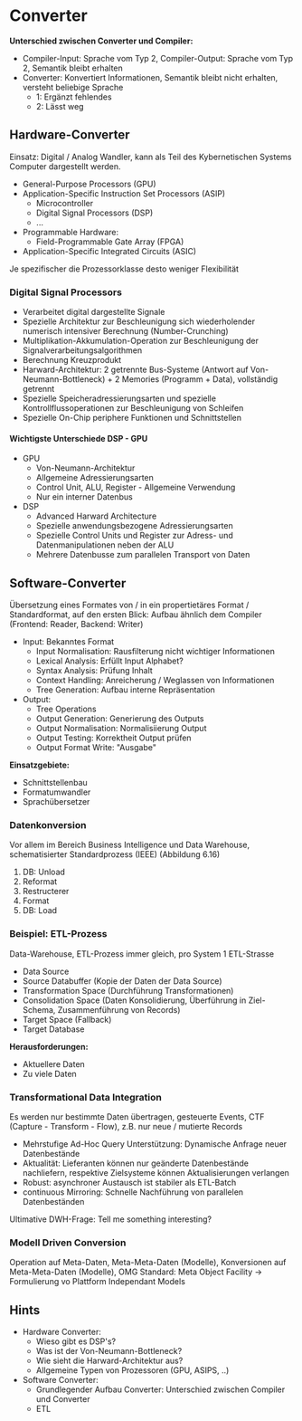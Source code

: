 # Converter
**Unterschied zwischen Converter und Compiler:**
  - Compiler-Input: Sprache vom Typ 2, Compiler-Output: Sprache vom Typ 2, Semantik bleibt erhalten
  - Converter: Konvertiert Informationen, Semantik bleibt nicht erhalten, versteht beliebige Sprache
    - 1: Ergänzt fehlendes
    - 2: Lässt weg

## Hardware-Converter
Einsatz: Digital / Analog Wandler, kann als Teil des Kybernetischen Systems Computer dargestellt werden.

  - General-Purpose Processors (GPU)
  - Application-Specific Instruction Set Processors (ASIP)
    - Microcontroller
    - Digital Signal Processors (DSP)
    - ...
  - Programmable Hardware:
    - Field-Programmable Gate Array (FPGA)
  - Application-Specific Integrated Circuits (ASIC)

Je spezifischer die Prozessorklasse desto weniger Flexibilität

### Digital Signal Processors

  - Verarbeitet digital dargestellte Signale
  - Spezielle Architektur zur Beschleunigung sich wiederholender numerisch intensiver Berechnung (Number-Crunching)
  - Multiplikation-Akkumulation-Operation zur Beschleunigung der Signalverarbeitungsalgorithmen
  - Berechnung Kreuzprodukt
  - Harward-Architektur: 2 getrennte Bus-Systeme (Antwort auf Von-Neumann-Bottleneck) + 2 Memories (Programm + Data), vollständig getrennt
  - Spezielle Speicheradressierungsarten und spezielle Kontrollflussoperationen zur Beschleunigung von Schleifen
  - Spezielle On-Chip periphere Funktionen und Schnittstellen

#### Wichtigste Unterschiede DSP - GPU

  - GPU
    - Von-Neumann-Architektur
    - Allgemeine Adressierungsarten
    - Control Unit, ALU, Register - Allgemeine Verwendung
    - Nur ein interner Datenbus
  - DSP
    - Advanced Harward Architecture
    - Spezielle anwendungsbezogene Adressierungsarten
    - Spezielle Control Units und Register zur Adress- und Datenmanipulationen neben der ALU
    - Mehrere Datenbusse zum parallelen Transport von Daten

## Software-Converter
Übersetzung eines Formates von / in ein propertietäres Format / Standardformat, auf den ersten Blick: Aufbau ähnlich dem Compiler (Frontend: Reader, Backend: Writer)

  - Input: Bekanntes Format
    - Input Normalisation: Rausfilterung nicht wichtiger Informationen
    - Lexical Analysis: Erfüllt Input Alphabet?
    - Syntax Analysis: Prüfung Inhalt
    - Context Handling: Anreicherung / Weglassen von Informationen
    - Tree Generation: Aufbau interne Repräsentation
  - Output:
    - Tree Operations
    - Output Generation: Generierung des Outputs
    - Output Normalisation: Normalisiierung Output
    - Output Testing: Korrektheit Output prüfen
    - Output Format Write: "Ausgabe"

**Einsatzgebiete:**
  - Schnittstellenbau
  - Formatumwandler
  - Sprachübersetzer

### Datenkonversion
Vor allem im Bereich Business Intelligence und Data Warehouse, schematisierter Standardprozess (IEEE) (Abbildung 6.16)

  1. DB: Unload
  2. Reformat
  3. Restructerer
  4. Format
  5. DB: Load

### Beispiel: ETL-Prozess
Data-Warehouse, ETL-Prozess immer gleich, pro System 1 ETL-Strasse

  - Data Source
  - Source Databuffer (Kopie der Daten der Data Source)
  - Transformation Space (Durchführung Transformationen)
  - Consolidation Space (Daten Konsolidierung, Überführung in Ziel-Schema, Zusammenführung von Records)
  - Target Space (Fallback)
  - Target Database

**Herausforderungen:**
  - Aktuellere Daten
  - Zu viele Daten

### Transformational Data Integration
Es werden nur bestimmte Daten übertragen, gesteuerte Events, CTF (Capture - Transform - Flow), z.B. nur neue / mutierte Records

  - Mehrstufige Ad-Hoc Query Unterstützung: Dynamische Anfrage neuer Datenbestände
  - Aktualität: Lieferanten können nur geänderte Datenbestände nachliefern, respektive Zielsysteme können Aktualisierungen verlangen
  - Robust: asynchroner Austausch ist stabiler als ETL-Batch
  - continuous Mirroring: Schnelle Nachführung von parallelen Datenbeständen

Ultimative DWH-Frage: Tell me something interesting?

### Modell Driven Conversion
Operation auf Meta-Daten, Meta-Meta-Daten (Modelle), Konversionen auf Meta-Meta-Daten (Modelle), OMG Standard: Meta Object Facility -> Formulierung vo Plattform Independant Models


## Hints
  - Hardware Converter:
    - Wieso gibt es DSP's?
    - Was ist der Von-Neumann-Bottleneck?
    - Wie sieht die Harward-Architektur aus?
    - Allgemeine Typen von Prozessoren (GPU, ASIPS, ..)
  - Software Converter:
    - Grundlegender Aufbau Converter: Unterschied zwischen Compiler und Converter
    - ETL
